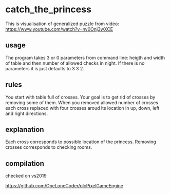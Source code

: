 # catch_the_princess
This is visualisation of generalized puzzle from video: https://www.youtube.com/watch?v=nv0Onj3wXCE

## usage
The program takes 3 or 0 parameters from command line: heigth and width of table and then number of allowed checks in night. If there is no parameters it is just defaults to 3 3 2.

## rules
You start with table full of crosses. Your goal is to get rid of crosses by removing some of them. When you removed allowed number of crosses each cross replaced with four crosses aroud its location in up, down, left and right directions.

## explanation
Each cross corresponds to possible location of the princess. Removing crosses corresponds to checking rooms.

## compilation

checked on vs2019

https://github.com/OneLoneCoder/olcPixelGameEngine

